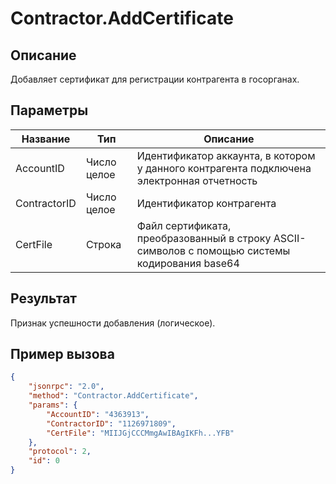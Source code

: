# Contractor.AddCertificate

## Описание

Добавляет сертификат для регистрации контрагента в госорганах.

## Параметры

| Название    | Тип          | Описание                                                                 |
|-------------|--------------|--------------------------------------------------------------------------|
| AccountID   | Число целое  | Идентификатор аккаунта, в котором у данного контрагента подключена электронная отчетность |
| ContractorID| Число целое  | Идентификатор контрагента                                                |
| CertFile    | Строка       | Файл сертификата, преобразованный в строку ASCII-символов с помощью системы кодирования base64 |

## Результат

Признак успешности добавления (логическое).

## Пример вызова

```json
{
    "jsonrpc": "2.0",
    "method": "Contractor.AddCertificate",
    "params": {
        "AccountID": "4363913",
        "ContractorID": "1126971809",
        "CertFile": "MIIJGjCCCMmgAwIBAgIKFh...YFB"
    },
    "protocol": 2,
    "id": 0
}